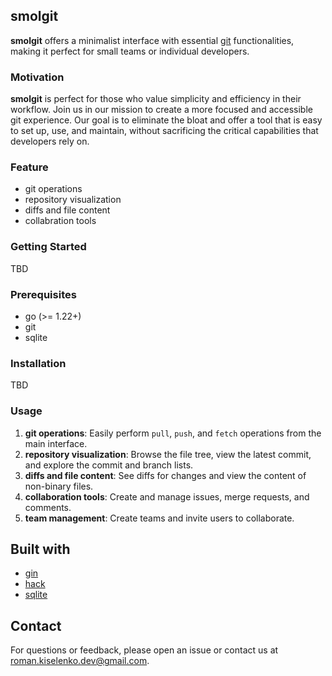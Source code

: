 ## smolgit

**smolgit** offers a minimalist interface with essential [git](https://git-scm.com/) functionalities, making it perfect for small teams or individual developers.

### Motivation
**smolgit** is perfect for those who value simplicity and efficiency in their workflow. Join us in our mission to create a more focused and accessible git experience. Our goal is to eliminate the bloat and offer a tool that is easy to set up, use, and maintain, without sacrificing the critical capabilities that developers rely on.

### Feature

 - git operations
 - repository visualization
 - diffs and file content
 - collabration tools

### Getting Started

TBD

### Prerequisites

- go (>= 1.22+)
- git
- sqlite

### Installation

TBD

### Usage

1. **git operations**: Easily perform `pull`, `push`, and `fetch` operations from the main interface.
2. **repository visualization**: Browse the file tree, view the latest commit, and explore the commit and branch lists.
3. **diffs and file content**: See diffs for changes and view the content of non-binary files.
4. **collaboration tools**: Create and manage issues, merge requests, and comments.
5. **team management**: Create teams and invite users to collaborate.

## Built with

- [gin](https://github.com/gin-gonic/gin)
- [hack](https://hackcss.egoist.dev/)
- [sqlite](https://www.sqlite.org/)

## Contact

For questions or feedback, please open an issue or contact us at [roman.kiselenko.dev@gmail.com](roman.kiselenko.dev@gmail.com).
